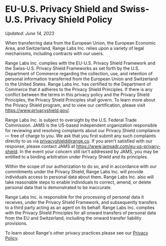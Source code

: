 # EU-U.S. Privacy Shield and Swiss-U.S. Privacy Shield Policy

_Updated: June 14, 2023_

When transferring data from the European Union, the European Economic Area, and
Switzerland, Range Labs Inc. relies upon a variety of legal mechanisms,
including contracts with our users.

Range Labs Inc. complies with the EU-U.S. Privacy Shield Framework and the
Swiss-U.S. Privacy Shield Frameworks as set forth by the U.S. Department of
Commerce regarding the collection, use, and retention of personal information
transferred from the European Union and Switzerland to the United States. Range
Labs Inc. has certified to the Department of Commerce that it adheres to the
Privacy Shield Principles. If there is any conflict between the terms in this
privacy policy and the Privacy Shield Principles, the Privacy Shield Principles
shall govern. To learn more about the Privacy Shield program, and to view our
certification, please visit https://www.privacyshield.gov/.

Range Labs Inc. is subject to oversight by the U.S. Federal Trade Commission.
JAMS is the US-based independent organization responsible for reviewing and
resolving complaints about our Privacy Shield compliance — free of charge to
you. We ask that you first submit any such complaints directly to us via
privacyshield@range.co. If you aren't satisfied with our response, please
contact JAMS at https://www.jamsadr.com/eu-us-privacy-shield. In
the event your concern still isn't addressed by JAMS, you may be entitled to a
binding arbitration under Privacy Shield and its principles.

Within the scope of our authorization to do so, and in accordance with our
commitments under the Privacy Shield, Range Labs Inc. will provide individuals
access to personal data about them. Range Labs Inc. also will take reasonable
steps to enable individuals to correct, amend, or delete personal data that is
demonstrated to be inaccurate.

Range Labs Inc. is responsible for the processing of personal data it receives,
under the Privacy Shield Framework, and subsequently transfers to a third party
acting as an agent on its behalf. Range Labs Inc. complies with the Privacy
Shield Principles for all onward transfers of personal data from the EU and
Switzerland, including the onward transfer liability provisions.

To learn about Range's other privacy practices please see our
[Privacy Policy](/privacy-policy.html).
